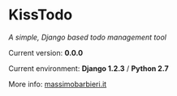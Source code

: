 KissTodo
===============
_A simple, Django based todo management tool_

Current version: __0.0.0__

Current environment: __Django 1.2.3__ / __Python 2.7__

More info: [massimobarbieri.it](http://www.massimobarbieri.it/KissTodo)  
